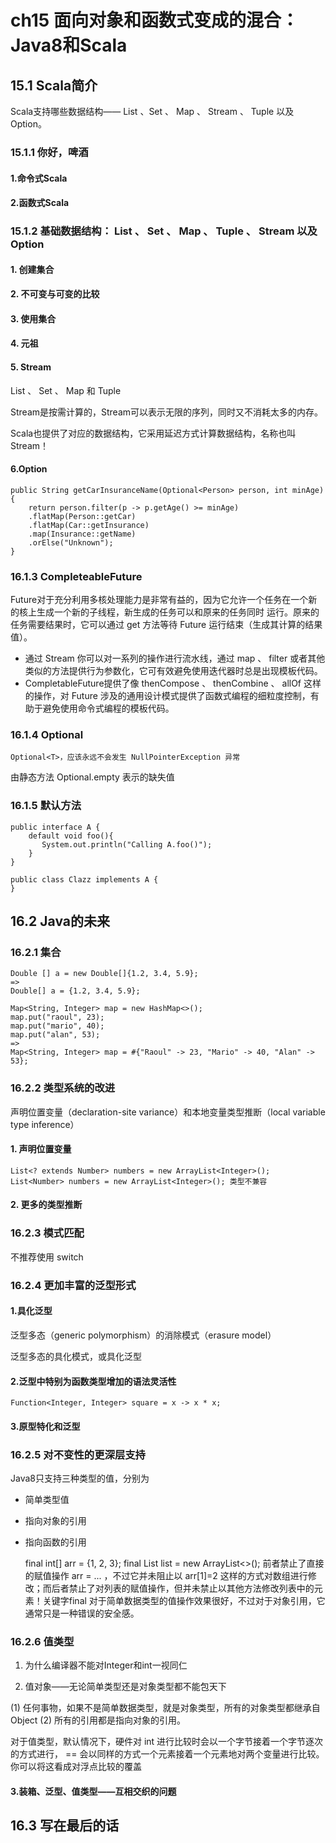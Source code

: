 # ch15 面向对象和函数式变成的混合：Java8和Scala #

## 15.1 Scala简介 ##

Scala支持哪些数据结构—— List 、Set 、 Map 、 Stream 、 Tuple 以及 Option。

### 15.1.1 你好，啤酒 ###

#### 1.命令式Scala ####


#### 2.函数式Scala ####


### 15.1.2 基础数据结构： List 、 Set 、 Map 、 Tuple 、 Stream 以及 Option ###

#### 1. 创建集合 ####

#### 2. 不可变与可变的比较 ####

#### 3. 使用集合 ####

#### 4. 元祖 ####

#### 5. Stream ####

List 、 Set 、 Map 和 Tuple

Stream是按需计算的，Stream可以表示无限的序列，同时又不消耗太多的内存。

Scala也提供了对应的数据结构，它采用延迟方式计算数据结构，名称也叫 Stream！

#### 6.Option ####

	public String getCarInsuranceName(Optional<Person> person, int minAge) {
		return person.filter(p -> p.getAge() >= minAge)
		.flatMap(Person::getCar)
		.flatMap(Car::getInsurance)
		.map(Insurance::getName)
		.orElse("Unknown");
	}

### 16.1.3 CompleteableFuture ###

Future对于充分利用多核处理能力是非常有益的，因为它允许一个任务在一个新的核上生成一个新的子线程，新生成的任务可以和原来的任务同时
运行。原来的任务需要结果时，它可以通过 get 方法等待 Future 运行结束（生成其计算的结果值）。

* 通过 Stream 你可以对一系列的操作进行流水线，通过 map 、 filter 或者其他类似的方法提供行为参数化，它可有效避免使用迭代器时总是出现模板代码。
* CompletableFuture提供了像 thenCompose 、 thenCombine 、 allOf 这样的操作，对 Future 涉及的通用设计模式提供了函数式编程的细粒度控制，有助于避免使用命令式编程的模板代码。

### 16.1.4 Optional ###

	Optional<T>，应该永远不会发生 NullPointerException 异常
 由静态方法 Optional.empty 表示的缺失值

### 16.1.5 默认方法 ###

	public interface A {
	    default void foo(){
	       System.out.println("Calling A.foo()");
	    }
	}
	 
	public class Clazz implements A {
	}

## 16.2 Java的未来 ##

### 16.2.1 集合 ###
	Double [] a = new Double[]{1.2, 3.4, 5.9};
	=>
	Double[] a = {1.2, 3.4, 5.9};

	Map<String, Integer> map = new HashMap<>();
	map.put("raoul", 23);
	map.put("mario", 40);
	map.put("alan", 53);
	=>
	Map<String, Integer> map = #{"Raoul" -> 23, "Mario" -> 40, "Alan" -> 53};

### 16.2.2 类型系统的改进 ###

声明位置变量（declaration-site variance）和本地变量类型推断（local variable type inference）

#### 1. 声明位置变量 ####

	List<? extends Number> numbers = new ArrayList<Integer>();
	List<Number> numbers = new ArrayList<Integer>(); 类型不兼容

#### 2. 更多的类型推断 ####

### 16.2.3 模式匹配 ###

不推荐使用 switch 

### 16.2.4 更加丰富的泛型形式 ###

#### 1.具化泛型 ####

泛型多态（generic polymorphism）的消除模式（erasure model）

泛型多态的具化模式，或具化泛型

#### 2.泛型中特别为函数类型增加的语法灵活性 ####

	Function<Integer, Integer> square = x -> x * x;

#### 3.原型特化和泛型 ####

### 16.2.5 对不变性的更深层支持 ###

Java8只支持三种类型的值，分别为

* 简单类型值
* 指向对象的引用
* 指向函数的引用

	final int[] arr = {1, 2, 3};
	final List<T> list = new ArrayList<>();
	前者禁止了直接的赋值操作 arr = ... ，不过它并未阻止以 arr[1]=2 这样的方式对数组进行修改；而后者禁止了对列表的赋值操作，但并未禁止以其他方法修改列表中的元素！关键字final 对于简单数据类型的值操作效果很好，不过对于对象引用，它通常只是一种错误的安全感。

### 16.2.6 值类型 ###

1. 为什么编译器不能对Integer和int一视同仁

2. 值对象——无论简单类型还是对象类型都不能包天下

(1) 任何事物，如果不是简单数据类型，就是对象类型，所有的对象类型都继承自 Object
(2) 所有的引用都是指向对象的引用。

对于值类型，默认情况下，硬件对 int 进行比较时会以一个字节接着一个字节逐次的方式进行， == 会以同样的方式一个元素接着一个元素地对两个变量进行比较。
你可以将这看成对浮点比较的覆盖

#### 3.装箱、泛型、值类型——互相交织的问题 ####



## 16.3 写在最后的话 ##

